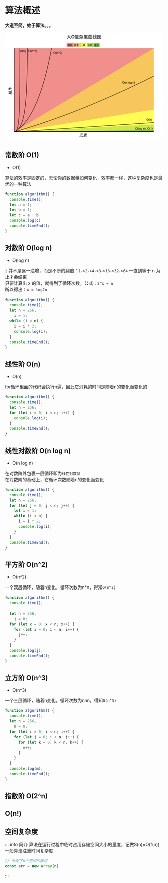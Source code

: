 # 算法概述

**大道至简，始于算法。。。**

![o.png](./assets/o.png)

## 常数阶 O(1)
- O(1)  

算法的效率是固定的，无论你的数据量如何变化，效率都一样，这种复杂度也是最优的一种算法

```js
function algorithm() {
  console.time();
  let a = 1;
  let b = 1;
  let c = a + b
  console.log(c)
  console.timeEnd();
}
```
## 对数阶 O(log n)
- O(log n)  

`i` 并不是逐一递增，而是不断的翻倍：`1->2->4->8->16->32->64` 一直到等于 n 为止才会结束  
只要计算出 x 的值，就得到了循环次数，公式：`2^x = n`  
所以得出：`x = log2n`

```js
function algorithm() {
  console.time();
  let n = 256,
    i = 1;
  while (i < n) {
    i = i * 2;
    console.log(i);
  }
  console.timeEnd();
}
```
## 线性阶 O(n)
- O(n)  

for循环里面的代码会执行n遍，因此它消耗的时间是随着n的变化而变化的

```js
function algorithm() {
  console.time();
  let n = 256;
  for (let i = 0; i < n; i++) {
    console.log(i);
  }
  console.timeEnd();
}
```
## 线性对数阶 O(n log n)
- O(n log n)  

在对数阶外包裹一层循环即为`线性对数阶`  
在对数阶的基础上，它循环次数随着n的变化而变化

```js
function algorithm() {
  console.time();
  let n = 256;
  for (let j = 0; j < n; j++) {
    let i = 1;
    while (i < n) {
      i = i * 2;
      console.log(i);
    }
  }
  console.timeEnd();
}
```
## 平方阶 O(n^2)
- O(n^2)  

一个双层循环，随着n变化，循环次数为n*n，得知`O(n^2)`

```js
function algorithm() {
  console.time();

  let n = 256,
    j = 0;
  for (let x = 0; x < n; x++) {
    for (let i = 0; i < n; i++) {
      j++;
    }
  }
  console.log(j);
  console.timeEnd();
}
```
## 立方阶 O(n^3)

- O(n^3) 

一个三层循环，随着n变化，循环次数为n*n*n，得知`O(n^3)`

```js
function algorithm() {
  console.time();
  let n = 256,
    m = 0;
  for (let i = 0; i < n; i++) {
    for (let j = 0; j < n; j++) {
      for (let k = 0; k < n; k++) {
        m++;
      }
    }
  }
  console.log(m);
  console.timeEnd();
}
```
## 指数阶 O(2^n)
## O(n!)
## 空间复杂度
::: info 简介
算法在运行过程中临时占用存储空间大小的量度，记做S(n)=O(f(n))  
一般算法注重时间复杂度
```js
// 分配了n个空间的数组
const arr = new Array(n)
```
:::